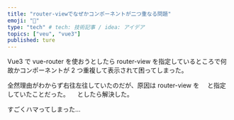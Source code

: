 ```yaml
---
title: "router-viewでなぜかコンポーネントが二つ重なる問題"
emoji: "👻"
type: "tech" # tech: 技術記事 / idea: アイデア
topics: ["veu", "vue3"]
published: ture
---
```


Vue3 で vue-router を使おうとしたら router-view を指定しているところで何故かコンポーネントが 2 つ重複して表示されて困ってしまった。

全然理由がわからず右往左往していたのだが、原因は router-view を　<router-view/>
と指定していたことだった。
<router-view></router-view>　としたら解決した。

すごくハマってしまった…
